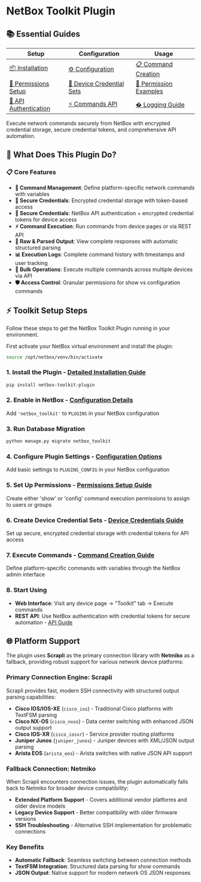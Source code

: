 # NetBox Toolkit Plugin

## 📚 Essential Guides

| Setup | Configuration | Usage |
|---|---|---|
| [📦 Installation](./user/plugin-installation.md) | [⚙️ Configuration](./user/plugin-configuration.md) | [📋 Command Creation](./user/command-creation.md) |
| [🔐 Permissions Setup](./user/permissions-creation.md) | [🔑 Device Credential Sets](./user/device-credentials.md) | [📝 Permission Examples](./user/permission-examples.md) |
| [🔌 API Authentication](./api/auth.md) | [⚡ Commands API](./api/commands.md) | [� Logging Guide](./user/logging.md) |

Execute network commands securely from NetBox with encrypted credential storage, secure credential tokens, and comprehensive API automation.

## 🚀 What Does This Plugin Do?

### 📋 Core Features
- **🔧 Command Management**: Define platform-specific network commands with variables
- **🔐 Secure Credentials**: Encrypted credential storage with token-based access
- **🔑 Secure Credentials**: NetBox API authentication + encrypted credential tokens for device access
- **⚡ Command Execution**: Run commands from device pages or via REST API
- **📄 Raw & Parsed Output**: View complete responses with automatic structured parsing
- **📊 Execution Logs**: Complete command history with timestamps and user tracking
- **🚀 Bulk Operations**: Execute multiple commands across multiple devices via API
- **🛡️ Access Control**: Granular permissions for show vs configuration commands

## ⚡ Toolkit Setup Steps

Follow these steps to get the NetBox Toolkit Plugin running in your environment.

First activate your NetBox virtual environment and install the plugin:

```bash
source /opt/netbox/venv/bin/activate
```

### 1. **Install the Plugin** - [Detailed Installation Guide](./user/plugin-installation.md)
```bash
pip install netbox-toolkit-plugin
```



### 2. **Enable in NetBox** - [Configuration Details](./user/plugin-configuration.md)
Add `'netbox_toolkit'` to `PLUGINS` in your NetBox configuration



### 3. **Run Database Migration**
```bash
python manage.py migrate netbox_toolkit
```

### 4. **Configure Plugin Settings** - [Configuration Options](./user/plugin-configuration.md)
Add basic settings to `PLUGINS_CONFIG` in your NetBox configuration

### 5. **Set Up Permissions** - [Permissions Setup Guide](./user/permissions-creation.md)
Create either 'show' or 'config' command execution permissions to assign to users or groups

### 6. **Create Device Credential Sets** - [Device Credentials Guide](./user/device-credentials.md)
Set up secure, encrypted credential storage with credential tokens for API access

### 7. **Execute Commands** - [Command Creation Guide](./user/command-creation.md)
Define platform-specific commands with variables through the NetBox admin interface

### 8. **Start Using**
- **Web Interface**: Visit any device page → "Toolkit" tab → Execute commands
- **REST API**: Use NetBox authentication with credential tokens for secure automation - [API Guide](./api/auth.md)

## 🌐 Platform Support

The plugin uses **Scrapli** as the primary connection library with **Netmiko** as a fallback, providing robust support for various network device platforms:

### Primary Connection Engine: Scrapli
Scrapli provides fast, modern SSH connectivity with structured output parsing capabilities:

- **Cisco IOS/IOS-XE** (`cisco_ios`) - Traditional Cisco platforms with TextFSM parsing
- **Cisco NX-OS** (`cisco_nxos`) - Data center switching with enhanced JSON output support
- **Cisco IOS-XR** (`cisco_iosxr`) - Service provider routing platforms
- **Juniper Junos** (`juniper_junos`) - Juniper devices with XML/JSON output parsing
- **Arista EOS** (`arista_eos`) - Arista switches with native JSON API support

### Fallback Connection: Netmiko
When Scrapli encounters connection issues, the plugin automatically falls back to Netmiko for broader device compatibility:

- **Extended Platform Support** - Covers additional vendor platforms and older device models
- **Legacy Device Support** - Better compatibility with older firmware versions
- **SSH Troubleshooting** - Alternative SSH implementation for problematic connections

### Key Benefits
- **Automatic Fallback**: Seamless switching between connection methods
- **TextFSM Integration**: Structured data parsing for show commands
- **JSON Output**: Native support for modern network OS JSON responses



